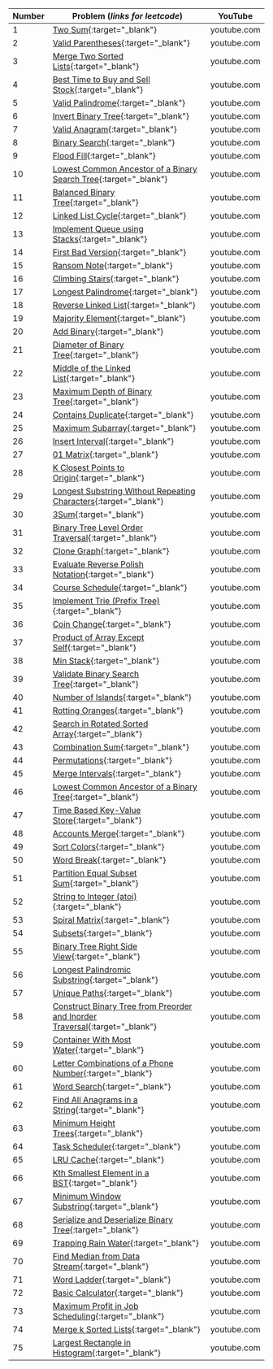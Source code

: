 | Number | Problem (*links for leetcode*)      | YouTube                          |
| ----- | ----------- | ------------------------------------ |
|1|[Two Sum](https://leetcode.com/problems/two-sum){:target="_blank"}| youtube.com |
|2|[Valid Parentheses](https://leetcode.com/problems/valid-parentheses){:target="_blank"}| youtube.com |
|3|[Merge Two Sorted Lists](https://leetcode.com/problems/merge-two-sorted-lists){:target="_blank"}| youtube.com |
|4|[Best Time to Buy and Sell Stock](https://leetcode.com/problems/best-time-to-buy-and-sell-stock){:target="_blank"}| youtube.com |
|5|[Valid Palindrome](https://leetcode.com/problems/valid-palindrome){:target="_blank"}| youtube.com |
|6|[Invert Binary Tree](https://leetcode.com/problems/invert-binary-tree){:target="_blank"}| youtube.com |
|7|[Valid Anagram](https://leetcode.com/problems/valid-anagram){:target="_blank"}| youtube.com |
|8|[Binary Search](https://leetcode.com/problems/binary-search){:target="_blank"}| youtube.com |
|9|[Flood Fill](https://leetcode.com/problems/flood-fill){:target="_blank"}| youtube.com |
|10|[Lowest Common Ancestor of a Binary Search Tree](https://leetcode.com/problems/lowest-common-ancestor-of-a-binary-search-tree){:target="_blank"}| youtube.com |
|11|[Balanced Binary Tree](https://leetcode.com/problems/balanced-binary-tree){:target="_blank"}| youtube.com |
|12|[Linked List Cycle](https://leetcode.com/problems/linked-list-cycle){:target="_blank"}| youtube.com |
|13|[Implement Queue using Stacks](https://leetcode.com/problems/implement-queue-using-stacks){:target="_blank"}| youtube.com |
|14|[First Bad Version](https://leetcode.com/problems/first-bad-version){:target="_blank"}| youtube.com |
|15|[Ransom Note](https://leetcode.com/problems/ransom-note){:target="_blank"}| youtube.com |
|16|[Climbing Stairs](https://leetcode.com/problems/climbing-stairs){:target="_blank"}| youtube.com |
|17|[Longest Palindrome](https://leetcode.com/problems/longest-palindrome){:target="_blank"}| youtube.com |
|18|[Reverse Linked List](https://leetcode.com/problems/reverse-linked-list){:target="_blank"}| youtube.com |
|19|[Majority Element](https://leetcode.com/problems/majority-element){:target="_blank"}| youtube.com |
|20|[Add Binary](https://leetcode.com/problems/add-binary){:target="_blank"}| youtube.com |
|21|[Diameter of Binary Tree](https://leetcode.com/problems/diameter-of-binary-tree){:target="_blank"}| youtube.com |
|22|[Middle of the Linked List](https://leetcode.com/problems/middle-of-the-linked-list){:target="_blank"}| youtube.com |
|23|[Maximum Depth of Binary Tree](https://leetcode.com/problems/maximum-depth-of-binary-tree){:target="_blank"}| youtube.com |
|24|[Contains Duplicate](https://leetcode.com/problems/contains-duplicate){:target="_blank"}| youtube.com |
|25|[Maximum Subarray](https://leetcode.com/problems/maximum-subarray){:target="_blank"}| youtube.com |
|26|[Insert Interval](https://leetcode.com/problems/insert-interval){:target="_blank"}| youtube.com |
|27|[01 Matrix](https://leetcode.com/problems/01-matrix){:target="_blank"}| youtube.com |
|28|[K Closest Points to Origin](https://leetcode.com/problems/k-closest-points-to-origin){:target="_blank"}| youtube.com |
|29|[Longest Substring Without Repeating Characters](https://leetcode.com/problems/longest-substring-without-repeating-characters){:target="_blank"}| youtube.com |
|30|[3Sum](https://leetcode.com/problems/3sum){:target="_blank"}| youtube.com |
|31|[Binary Tree Level Order Traversal](https://leetcode.com/problems/binary-tree-level-order-traversal){:target="_blank"}| youtube.com |
|32|[Clone Graph](https://leetcode.com/problems/clone-graph){:target="_blank"}| youtube.com |
|33|[Evaluate Reverse Polish Notation](https://leetcode.com/problems/evaluate-reverse-polish-notation){:target="_blank"}| youtube.com |
|34|[Course Schedule](https://leetcode.com/problems/course-schedule){:target="_blank"}| youtube.com |
|35|[Implement Trie (Prefix Tree)](https://leetcode.com/problems/implement-trie-prefix-tree){:target="_blank"}| youtube.com |
|36|[Coin Change](https://leetcode.com/problems/coin-change){:target="_blank"}| youtube.com |
|37|[Product of Array Except Self](https://leetcode.com/problems/product-of-array-except-self){:target="_blank"}| youtube.com |
|38|[Min Stack](https://leetcode.com/problems/min-stack){:target="_blank"}| youtube.com |
|39|[Validate Binary Search Tree](https://leetcode.com/problems/validate-binary-search-tree){:target="_blank"}| youtube.com |
|40|[Number of Islands](https://leetcode.com/problems/number-of-islands){:target="_blank"}| youtube.com |
|41|[Rotting Oranges](https://leetcode.com/problems/rotting-oranges){:target="_blank"}| youtube.com |
|42|[Search in Rotated Sorted Array](https://leetcode.com/problems/search-in-rotated-sorted-array){:target="_blank"}| youtube.com |
|43|[Combination Sum](https://leetcode.com/problems/combination-sum){:target="_blank"}| youtube.com |
|44|[Permutations](https://leetcode.com/problems/permutations){:target="_blank"}| youtube.com |
|45|[Merge Intervals](https://leetcode.com/problems/merge-intervals){:target="_blank"}| youtube.com |
|46|[Lowest Common Ancestor of a Binary Tree](https://leetcode.com/problems/lowest-common-ancestor-of-a-binary-tree){:target="_blank"}| youtube.com |
|47|[Time Based Key-Value Store](https://leetcode.com/problems/time-based-key-value-store){:target="_blank"}| youtube.com |
|48|[Accounts Merge](https://leetcode.com/problems/accounts-merge){:target="_blank"}| youtube.com |
|49|[Sort Colors](https://leetcode.com/problems/sort-colors){:target="_blank"}| youtube.com |
|50|[Word Break](https://leetcode.com/problems/word-break){:target="_blank"}| youtube.com |
|51|[Partition Equal Subset Sum](https://leetcode.com/problems/partition-equal-subset-sum){:target="_blank"}| youtube.com |
|52|[String to Integer (atoi)](https://leetcode.com/problems/string-to-integer-atoi){:target="_blank"}| youtube.com |
|53|[Spiral Matrix](https://leetcode.com/problems/spiral-matrix){:target="_blank"}| youtube.com |
|54|[Subsets](https://leetcode.com/problems/subsets){:target="_blank"}| youtube.com |
|55|[Binary Tree Right Side View](https://leetcode.com/problems/binary-tree-right-side-view){:target="_blank"}| youtube.com |
|56|[Longest Palindromic Substring](https://leetcode.com/problems/longest-palindromic-substring){:target="_blank"}| youtube.com |
|57|[Unique Paths](https://leetcode.com/problems/unique-paths){:target="_blank"}| youtube.com |
|58|[Construct Binary Tree from Preorder and Inorder Traversal](https://leetcode.com/problems/construct-binary-tree-from-preorder-and-inorder-traversal){:target="_blank"}| youtube.com |
|59|[Container With Most Water](https://leetcode.com/problems/container-with-most-water){:target="_blank"}| youtube.com |
|60|[Letter Combinations of a Phone Number](https://leetcode.com/problems/letter-combinations-of-a-phone-number){:target="_blank"}| youtube.com |
|61|[Word Search](https://leetcode.com/problems/word-search){:target="_blank"}| youtube.com |
|62|[Find All Anagrams in a String](https://leetcode.com/problems/find-all-anagrams-in-a-string){:target="_blank"}| youtube.com |
|63|[Minimum Height Trees](https://leetcode.com/problems/minimum-height-trees){:target="_blank"}| youtube.com |
|64|[Task Scheduler](https://leetcode.com/problems/task-scheduler){:target="_blank"}| youtube.com |
|65|[LRU Cache](https://leetcode.com/problems/lru-cache){:target="_blank"}| youtube.com |
|66|[Kth Smallest Element in a BST](https://leetcode.com/problems/kth-smallest-element-in-a-bst){:target="_blank"}| youtube.com |
|67|[Minimum Window Substring](https://leetcode.com/problems/minimum-window-substring){:target="_blank"}| youtube.com |
|68|[Serialize and Deserialize Binary Tree](https://leetcode.com/problems/serialize-and-deserialize-binary-tree){:target="_blank"}| youtube.com |
|69|[Trapping Rain Water](https://leetcode.com/problems/trapping-rain-water){:target="_blank"}| youtube.com |
|70|[Find Median from Data Stream](https://leetcode.com/problems/find-median-from-data-stream){:target="_blank"}| youtube.com |
|71|[Word Ladder](https://leetcode.com/problems/word-ladder){:target="_blank"}| youtube.com |
|72|[Basic Calculator](https://leetcode.com/problems/basic-calculator){:target="_blank"}| youtube.com |
|73|[Maximum Profit in Job Scheduling](https://leetcode.com/problems/maximum-profit-in-job-scheduling){:target="_blank"}| youtube.com |
|74|[Merge k Sorted Lists](https://leetcode.com/problems/merge-k-sorted-lists){:target="_blank"}| youtube.com |
|75|[Largest Rectangle in Histogram](https://leetcode.com/problems/largest-rectangle-in-histogram){:target="_blank"}| youtube.com |'
